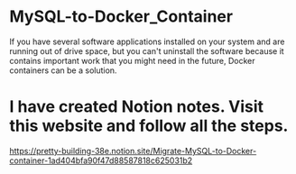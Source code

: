 # MySQL-to-Docker_Container
 If you have several software applications installed on your system and are running out of drive space, but you can't uninstall the software because it contains important work that you might need in the future, Docker containers can be a solution.
# I have created Notion notes. Visit this website and follow all the steps.
 https://pretty-building-38e.notion.site/Migrate-MySQL-to-Docker-container-1ad404bfa90f47d88587818c625031b2
